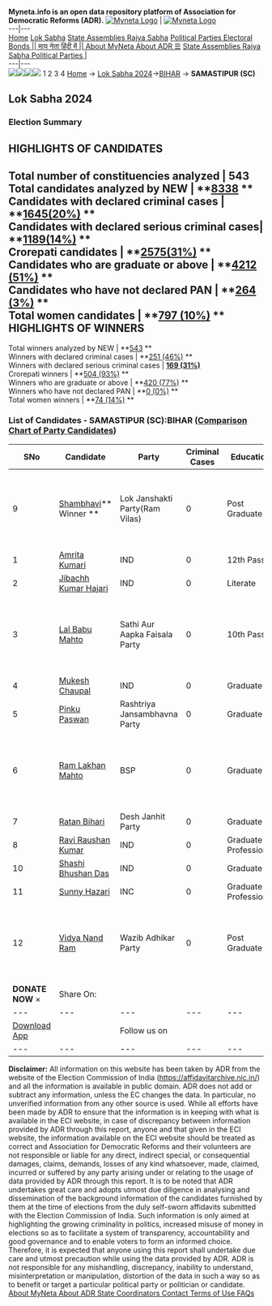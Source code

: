 **Myneta.info is an open data repository platform of Association for Democratic Reforms (ADR).**
[![Myneta Logo](https://www.myneta.info/lib/img/myneta-logo.png)](https://www.myneta.info/) | [![Myneta Logo](https://www.myneta.info/lib/img/adr-logo.png)](https://adrindia.org)  
---|---  
[Home](https://www.myneta.info/) [Lok Sabha](https://www.myneta.info/#ls "Lok Sabha") [ State Assemblies ](https://www.myneta.info/#sa "State Assemblies") [Rajya Sabha](https://www.myneta.info/#rs "Rajya Sabha") [Political Parties ](https://www.myneta.info/party "Political Parties") [ Electoral Bonds ](https://www.myneta.info/electoral_bonds "Electoral Bonds") [ || माय नेता हिंदी में || ](https://translate.google.co.in/translate?prev=hp&hl=en&js=y&u=www.myneta.info&sl=en&tl=hi&history_state0=) [ About MyNeta ](https://adrindia.org/content/about-myneta) [ About ADR ](https://adrindia.org/about-adr/who-we-are) [☰](javascript:void\(0\))
[ State Assemblies ](https://www.myneta.info/#sa "State Assemblies") [ Rajya Sabha ](https://www.myneta.info/#rs "Rajya Sabha") [ Political Parties ](https://www.myneta.info/party "Political Parties")
|   
---|---  
![](https://www.myneta.info/lib/img/banner/banner-1.png)![](https://www.myneta.info/lib/img/banner/banner-2.png)![](https://www.myneta.info/lib/img/banner/banner-3.png)![](https://www.myneta.info/lib/img/banner/banner-4.png)
1  2  3  4 
[Home](https://www.myneta.info/) → [Lok Sabha 2024](https://www.myneta.info/LokSabha2024/)→[BIHAR](https://www.myneta.info/LokSabha2024/index.php?action=show_constituencies&state_id=5) → **SAMASTIPUR (SC)**
### 
## Lok Sabha 2024
###  Election Summary 
HIGHLIGHTS OF CANDIDATES  
---  
Total number of constituencies analyzed |  543   
Total candidates analyzed by NEW | **[8338](https://www.myneta.info/LokSabha2024/index.php?action=summary&subAction=candidates_analyzed&sort=candidate#summary) **  
Candidates with declared criminal cases | **[1645(20%)](https://www.myneta.info/LokSabha2024/index.php?action=summary&subAction=crime&sort=candidate#summary) **  
Candidates with declared serious criminal cases| **[1189(14%)](https://www.myneta.info/LokSabha2024/index.php?action=summary&subAction=serious_crime&sort=candidate#summary) **  
Crorepati candidates | **[2575(31%)](https://www.myneta.info/LokSabha2024/index.php?action=summary&subAction=crorepati&sort=candidate#summary) **  
Candidates who are graduate or above | **[4212 (51%)](https://www.myneta.info/LokSabha2024/index.php?action=summary&subAction=education&sort=candidate#summary) **  
Candidates who have not declared PAN | **[264 (3%)](https://www.myneta.info/LokSabha2024/index.php?action=summary&subAction=without_pan&sort=candidate#summary) **  
Total women candidates | **[797 (10%)](https://www.myneta.info/LokSabha2024/index.php?action=summary&subAction=women_candidate&sort=candidate#summary) **  
HIGHLIGHTS OF WINNERS  
---  
Total winners analyzed by NEW | **[543](https://www.myneta.info/LokSabha2024/index.php?action=summary&subAction=winner_analyzed&sort=candidate#summary) **  
Winners with declared criminal cases | **[251 (46%)](https://www.myneta.info/LokSabha2024/index.php?action=summary&subAction=winner_crime&sort=candidate#summary) **  
Winners with declared serious criminal cases | **[169 (31%)](https://www.myneta.info/LokSabha2024/index.php?action=summary&subAction=winner_serious_crime&sort=candidate#summary)**  
Crorepati winners | **[504 (93%)](https://www.myneta.info/LokSabha2024/index.php?action=summary&subAction=winner_crorepati&sort=candidate#summary) **  
Winners who are graduate or above | **[420 (77%)](https://www.myneta.info/LokSabha2024/index.php?action=summary&subAction=winner_education&sort=candidate#summary) **  
Winners who have not declared PAN | **[0 (0%)](https://www.myneta.info/LokSabha2024/index.php?action=summary&subAction=winner_without_pan&sort=candidate#summary) **  
Total women winners | **[74 (14%)](https://www.myneta.info/LokSabha2024/index.php?action=summary&subAction=winner_women&sort=candidate#summary) **  
### List of Candidates - SAMASTIPUR (SC):BIHAR ([Comparison Chart of Party Candidates](https://www.myneta.info/LokSabha2024/comparisonchart.php?constituency_id=62))
SNo | Candidate| Party| Criminal Cases| Education| Age| Total Assets| Liabilities  
---|---|---|---|---|---|---|---  
9  | [Shambhavi](https://www.myneta.info/LokSabha2024/candidate.php?candidate_id=5057)** Winner ** | Lok Janshakti Party(Ram Vilas) | 0 | Post Graduate| 25 | ![](https://myneta.info/image_v2.php?myneta_folder=LokSabha2024&candidate_id=5057&col=ta) | ![](https://myneta.info/image_v2.php?myneta_folder=LokSabha2024&candidate_id=5057&col=lia)  
1  | [Amrita Kumari](https://www.myneta.info/LokSabha2024/candidate.php?candidate_id=6285) | IND | 0 | 12th Pass| 29 | Rs 9,10,000 ~ 9 Lacs+ | Rs 5,32,000 ~ 5 Lacs+  
2  | [Jibachh Kumar Hajari](https://www.myneta.info/LokSabha2024/candidate.php?candidate_id=6290) | IND | 0 | Literate| 34 | Rs 71,80,000 ~ 71 Lacs+ | Rs 0 ~   
3  | [Lal Babu Mahto](https://www.myneta.info/LokSabha2024/candidate.php?candidate_id=5358) | Sathi Aur Aapka Faisala Party | 0 | 10th Pass| 43 | ![](https://myneta.info/image_v2.php?myneta_folder=LokSabha2024&candidate_id=5358&col=ta) | ![](https://myneta.info/image_v2.php?myneta_folder=LokSabha2024&candidate_id=5358&col=lia)  
4  | [Mukesh Chaupal](https://www.myneta.info/LokSabha2024/candidate.php?candidate_id=6287) | IND | 0 | Graduate| 29 | Rs 13,66,000 ~ 13 Lacs+ | Rs 0 ~   
5  | [Pinku Paswan](https://www.myneta.info/LokSabha2024/candidate.php?candidate_id=5360) | Rashtriya Jansambhavna Party | 0 | Graduate| 36 | Rs 22,73,000 ~ 22 Lacs+ | Rs 0 ~   
6  | [Ram Lakhan Mahto](https://www.myneta.info/LokSabha2024/candidate.php?candidate_id=5151) | BSP | 0 | Graduate| 54 | ![](https://myneta.info/image_v2.php?myneta_folder=LokSabha2024&candidate_id=5151&col=ta) | ![](https://myneta.info/image_v2.php?myneta_folder=LokSabha2024&candidate_id=5151&col=lia)  
7  | [Ratan Bihari](https://www.myneta.info/LokSabha2024/candidate.php?candidate_id=5359) | Desh Janhit Party | 0 | Graduate| 31 | Rs 5,94,000 ~ 5 Lacs+ | Rs 0 ~   
8  | [Ravi Raushan Kumar](https://www.myneta.info/LokSabha2024/candidate.php?candidate_id=6286) | IND | 0 | Graduate Professional| 26 | Rs 31,047 ~ 31 Thou+ | Rs 1,80,000 ~ 1 Lacs+  
10  | [Shashi Bhushan Das](https://www.myneta.info/LokSabha2024/candidate.php?candidate_id=6289) | IND | 0 | Graduate| 41 | Rs 6,79,000 ~ 6 Lacs+ | Rs 0 ~   
11  | [Sunny Hazari](https://www.myneta.info/LokSabha2024/candidate.php?candidate_id=6288) | INC | 0 | Graduate Professional| 33 | Rs 1,22,18,896 ~ 1 Crore+ | Rs 26,55,000 ~ 26 Lacs+  
12  | [Vidya Nand Ram](https://www.myneta.info/LokSabha2024/candidate.php?candidate_id=5361) | Wazib Adhikar Party | 0 | Post Graduate| 50 | ![](https://myneta.info/image_v2.php?myneta_folder=LokSabha2024&candidate_id=5361&col=ta) | ![](https://myneta.info/image_v2.php?myneta_folder=LokSabha2024&candidate_id=5361&col=lia)  
|  **DONATE NOW** × |  Share On:  | [](https://api.whatsapp.com/send?text=https%3A%2F%2Fmyneta.info%2Fpunjab2022%2Findex.php%3Faction%3Dshow_constituencies%26state_id%3D19) | [](https://www.facebook.com/sharer/sharer.php?u=https%3A%2F%2Fmyneta.info%2Fpunjab2022%2Findex.php%3Faction%3Dshow_constituencies%26state_id%3D19) | [](https://twitter.com/share?url=https%3A%2F%2Fmyneta.info%2Fpunjab2022%2Findex.php%3Faction%3Dshow_constituencies%26state_id%3D19)  
---|---|---|---|---  
| [ Download App ](https://play.google.com/store/apps/details?id=com.webrosoft.myneta1&pcampaignid=pcampaignidMKT-Other-global-all-co-prtnr-py-PartBadge-Mar2515-1) | [](https://play.google.com/store/apps/details?id=com.webrosoft.myneta1&pcampaignid=pcampaignidMKT-Other-global-all-co-prtnr-py-PartBadge-Mar2515-1) |  Follow us on  | [](https://www.facebook.com/adrindia.org/) | [](https://twitter.com/adrspeaks) | [](https://groups.google.com/g/national-election-watch?hl=en&pli=1) | [](https://www.instagram.com/adrspeaks/) | [](https://www.youtube.com/user/adrspeaks) | [](https://sharechat.com/profile/adrspeaks)  
---|---|---|---|---|---|---|---|---  
**Disclaimer:** All information on this website has been taken by ADR from the website of the Election Commission of India (https://affidavitarchive.nic.in/) and all the information is available in public domain. ADR does not add or subtract any information, unless the EC changes the data. In particular, no unverified information from any other source is used. While all efforts have been made by ADR to ensure that the information is in keeping with what is available in the ECI website, in case of discrepancy between information provided by ADR through this report, anyone and that given in the ECI website, the information available on the ECI website should be treated as correct and Association for Democratic Reforms and their volunteers are not responsible or liable for any direct, indirect special, or consequential damages, claims, demands, losses of any kind whatsoever, made, claimed, incurred or suffered by any party arising under or relating to the usage of data provided by ADR through this report. It is to be noted that ADR undertakes great care and adopts utmost due diligence in analysing and dissemination of the background information of the candidates furnished by them at the time of elections from the duly self-sworn affidavits submitted with the Election Commission of India. Such information is only aimed at highlighting the growing criminality in politics, increased misuse of money in elections so as to facilitate a system of transparency, accountability and good governance and to enable voters to form an informed choice. Therefore, it is expected that anyone using this report shall undertake due care and utmost precaution while using the data provided by ADR. ADR is not responsible for any mishandling, discrepancy, inability to understand, misinterpretation or manipulation, distortion of the data in such a way so as to benefit or target a particular political party or politician or candidate. 
[ About MyNeta ](https://adrindia.org/content/about-myneta) [ About ADR ](https://adrindia.org/about-adr/who-we-are) [ State Coordinators ](https://adrindia.org/about-adr/state-coordinators) [ Contact ](https://adrindia.org/contact-us) [ Terms of Use ](https://adrindia.org/content/adr-terms-use) [ FAQs ](https://adrindia.org/content/faqs)
